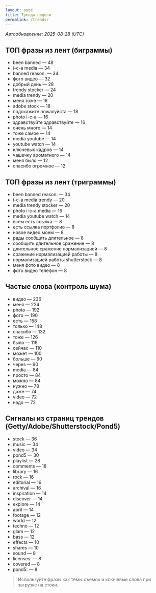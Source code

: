 ```yaml
---
layout: page
title: Тренды недели
permalink: /trends/
---
```


_Автообновление: 2025-08-28 (UTC)_

## ТОП фразы из лент (биграммы)
- been banned — 48
- i-c-a media — 34
- banned reason: — 34
- фото видео — 32
- добрый день — 28
- trendy stocker — 24
- media trendy — 20
- меня тоже — 18
- adobe stock — 18
- подскажите пожалуйста — 18
- photo i-c-a — 16
- здравствуйте здравствуйте — 16
- очень много — 14
- тоже самое — 14
- media youtube — 14
- youtube watch — 14
- ключевых кадров — 14
- чашечку ароматного — 14
- меня было — 12
- спасибо огромное — 12

## ТОП фразы из лент (триграммы)
- been banned reason: — 34
- i-c-a media trendy — 20
- media trendy stocker — 20
- photo i-c-a media — 16
- media youtube watch — 14
- всем есть ссылка — 8
- есть ссылка портфолио — 8
- новое видео моем — 8
- рады сообщить длительное — 8
- сообщить длительное сражение — 8
- длительное сражение нормализацией — 8
- сражение нормализацией работы — 8
- нормализацией работы shutterstock — 8
- меня фото видео — 8
- фото видео телефон — 8

## Частые слова (контроль шума)
- видео — 236
- меня — 224
- photo — 192
- фото — 190
- есть — 158
- только — 148
- спасибо — 132
- тоже — 126
- было — 118
- сейчас — 110
- может — 100
- больше — 90
- через — 90
- media — 84
- просто — 84
- можно — 84
- нужно — 78
- даже — 74
- video — 72
- надо — 72

## Сигналы из страниц трендов (Getty/Adobe/Shutterstock/Pond5)
- stock — 36
- music — 34
- video — 34
- pond5 — 30
- playlist — 28
- comments — 18
- library — 16
- rock — 16
- editorial — 16
- archival — 16
- inspiration — 14
- discover — 14
- explore — 14
- april — 14
- footage — 12
- world — 12
- techno — 12
- glam — 12
- bass — 12
- effects — 10
- shares — 10
- sound — 8
- licenses: — 8
- covered — 8
- pond5: — 8

> Используйте фразы как темы съёмок и ключевые слова при загрузке на стоки.
